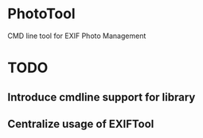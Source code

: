 # PhotoTool
CMD line tool for EXIF Photo Management
 
# TODO
## Introduce cmdline support for library
## Centralize usage of EXIFTool
